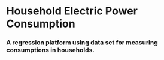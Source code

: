 # Household Electric Power Consumption

### A regression platform using data set for measuring consumptions in households.
